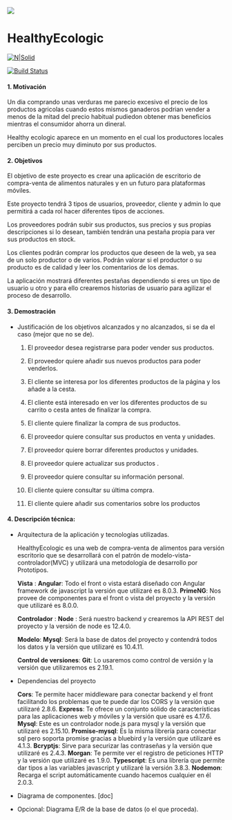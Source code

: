 <img src="../master/client/src/assets/imagenes/healthyEcologic.png">

# HealthyEcologic 

[![N|Solid](https://cldup.com/dTxpPi9lDf.thumb.png)](https://nodesource.com/products/nsolid)

[![Build Status](https://travis-ci.org/joemccann/dillinger.svg?branch=master)](https://travis-ci.org/joemccann/dillinger)

#### 1. Motivación

Un dia comprando unas verduras me parecio excesivo el precio de los productos agricolas cuando estos mismos ganaderos podrian vender a menos de la mitad del precio habitual pudiedon obtener mas beneficios mientras el consumidor ahorra un dineral.

Healthy ecologic aparece en un momento en el cual los productores locales perciben un precio muy diminuto por sus productos.

#### 2. Objetivos

El objetivo de este proyecto es crear una aplicación de escritorio de  compra-venta de alimentos naturales y en un futuro para plataformas móviles.

Este proyecto tendrá 3 tipos de usuarios, proveedor, cliente y admin lo que permitirá a cada rol hacer diferentes tipos de acciones.

Los proveedores podrán subir sus productos, sus precios y sus propias descripciones si lo desean, también tendrán una pestaña propia para ver sus productos en stock.

Los clientes podrán comprar los productos que deseen de la web, ya sea de un solo productor o de varios. Podrán valorar si el productor o su producto es de calidad y leer los comentarios de los demas.

La aplicación mostrará diferentes pestañas dependiendo si eres un tipo de usuario u otro y para ello crearemos historias de usuario para agilizar el proceso de desarrollo.

#### 3. Demostración

+ Justificación de los objetivos alcanzados y no alcanzados, si se da el
caso (mejor que no se de).

	1.  El proveedor desea registrarse para poder vender sus productos.

	2. El proveedor quiere añadir sus nuevos productos para poder venderlos.

	3. El cliente se interesa por los diferentes productos de la página y los añade a la cesta.

	4. El cliente está interesado en ver los diferentes productos de su carrito o cesta antes de finalizar la compra.

	5. El cliente quiere finalizar la compra de sus productos.

	6. El proveedor quiere consultar sus productos en venta y unidades.

	7. El proveedor quiere borrar diferentes productos y unidades.

	8. El proveedor quiere actualizar sus productos .

	9. El proveedor quiere consultar su información personal.

	10. El cliente quiere consultar su última compra.

	11. El cliente quiere añadir sus comentarios sobre los productos

#### 4. Descripción técnica:
+ Arquitectura de la aplicación y tecnologías utilizadas.

	HealthyEcologic es una web de compra-venta de alimentos para versión escritorio que se desarrollará con el patrón de modelo-vista-controlador(MVC) y utilizará una metodología de desarrollo por Prototipos.
	
   **Vista** :
	 **Angular**: Todo el front o vista estará diseñado con Angular framework de javascript la versión que utilizaré es 8.0.3.
	 **PrimeNG**: Nos provee de componentes para el front o vista del proyecto y la versión que utilizaré es 8.0.0.
	 
   **Controlador** :
	**Node** : Será nuestro backend y crearemos la API REST del proyecto y la versión de node es 12.4.0.

   **Modelo**: 
	**Mysql**: Será la base de datos del proyecto y contendrá todos los datos y la versión que utilizaré es 10.4.11.
	
   **Control de versiones**:
	**Git**: Lo usaremos como control de versión y la versión que utilizaremos es 2.19.1.
	
+ Dependencias del proyecto

   **Cors**: Te permite hacer middleware para conectar backend y el front facilitando los problemas que te puede dar los CORS y la versión que utilizaré 2.8.6.
   **Express**: Te ofrece  un conjunto sólido de características para las aplicaciones web y móviles  y la versión que usaré es  4.17.6. 
   **Mysql**: Este es un controlador node.js para mysql y la versión que utilizaré es 2.15.10.
   **Promise-mysql**: Es la misma librería para conectar sql pero soporta promise gracias a bluebird y la versión que utilizaré es 4.1.3.
   **Bcryptjs**: Sirve para securizar las contraseñas y la versión que utilizaré es 2.4.3.
   **Morgan**:  Te permite ver el registro de peticiones HTTP y la versión que utilizaré es 1.9.0.
   **Typescript**:  Es una librería que permite dar tipos a las variables javascript y utilizaré la versión 3.8.3.
   **Nodemon**: Recarga el script automáticamente cuando hacemos cualquier en él 2.0.3.
	
	
	
	
+ Diagrama de componentes. [doc]
+ Opcional: Diagrama E/R de la base de datos (o el que proceda).





